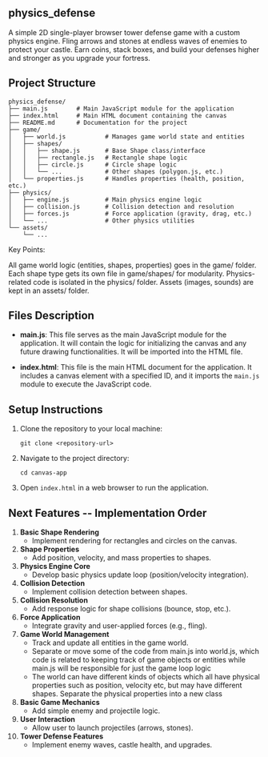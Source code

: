 ## physics_defense
A simple 2D single-player browser tower defense game with a custom physics engine. Fling arrows and stones at endless waves of enemies to protect your castle. Earn coins, stack boxes, and build your defenses higher and stronger as you upgrade your fortress.

## Project Structure

```
physics_defense/
├── main.js        # Main JavaScript module for the application
├── index.html     # Main HTML document containing the canvas
├── README.md      # Documentation for the project
├── game/
│   ├── world.js           # Manages game world state and entities
│   ├── shapes/
│   │   ├── shape.js       # Base Shape class/interface
│   │   ├── rectangle.js   # Rectangle shape logic
│   │   ├── circle.js      # Circle shape logic
│   │   └── ...            # Other shapes (polygon.js, etc.)
│   └── properties.js      # Handles properties (health, position, etc.)
├── physics/
│   ├── engine.js          # Main physics engine logic
│   ├── collision.js       # Collision detection and resolution
│   ├── forces.js          # Force application (gravity, drag, etc.)
│   └── ...                # Other physics utilities
└── assets/
    └── ...    
```

Key Points:

All game world logic (entities, shapes, properties) goes in the game/ folder.
Each shape type gets its own file in game/shapes/ for modularity.
Physics-related code is isolated in the physics/ folder.
Assets (images, sounds) are kept in an assets/ folder.

## Files Description

- **main.js**: This file serves as the main JavaScript module for the application. It will contain the logic for initializing the canvas and any future drawing functionalities. It will be imported into the HTML file.

- **index.html**: This file is the main HTML document for the application. It includes a canvas element with a specified ID, and it imports the `main.js` module to execute the JavaScript code.

## Setup Instructions

1. Clone the repository to your local machine:
   ```
   git clone <repository-url>
   ```

2. Navigate to the project directory:
   ```
   cd canvas-app
   ```

3. Open `index.html` in a web browser to run the application.

## Next Features -- Implementation Order

1. **Basic Shape Rendering**
   - Implement rendering for rectangles and circles on the canvas.
2. **Shape Properties**
   - Add position, velocity, and mass properties to shapes.
3. **Physics Engine Core**
   - Develop basic physics update loop (position/velocity integration).
4. **Collision Detection**
   - Implement collision detection between shapes.
5. **Collision Resolution**
   - Add response logic for shape collisions (bounce, stop, etc.).
6. **Force Application**
   - Integrate gravity and user-applied forces (e.g., fling).
7. **Game World Management**
   - Track and update all entities in the game world.
   - Separate or move some of the code from main.js into world.js, which code
   is related to keeping track of game objects or entities while main.js will be
   responsible for just the game loop logic 
   - The world can have different kinds of objects which all have physical properties such as position, velocity etc, but may have different shapes. Separate the physical properties into a new class
8. **Basic Game Mechanics**
   - Add simple enemy and projectile logic.
9. **User Interaction**
   - Allow user to launch projectiles (arrows, stones).
10. **Tower Defense Features**
    - Implement enemy waves, castle health, and upgrades.